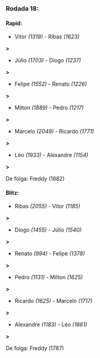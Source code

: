 ### Rodada 18:

#### Rapid:

* Vitor *(1319)*     -     Ribas *(1623)*

 **>** 
* Júlio *(1703)*     -     Diogo *(1237)*

 **>** 
* Felipe *(1552)*     -     Renato *(1226)*

 **>** 
* Milton *(1889)*     -     Pedro *(1217)*

 **>** 
* Marcelo *(2049)*     -     Ricardo *(1771)*

 **>** 
* Léo *(1933)*     -     Alexandre *(1154)*

 **>** 

De folga: Freddy (1882)

#### Blitz:

* Ribas *(2055)*     -     Vitor *(1185)*

 **>** 
* Diogo *(1455)*     -     Júlio *(1540)*

 **>** 
* Renato *(994)*     -     Felipe *(1378)*

 **>** 
* Pedro *(1131)*     -     Milton *(1625)*

 **>** 
* Ricardo *(1625)*     -     Marcelo *(1717)*

 **>** 
* Alexandre *(1183)*     -     Léo *(1861)*

 **>** 

De folga: Freddy (1787)


